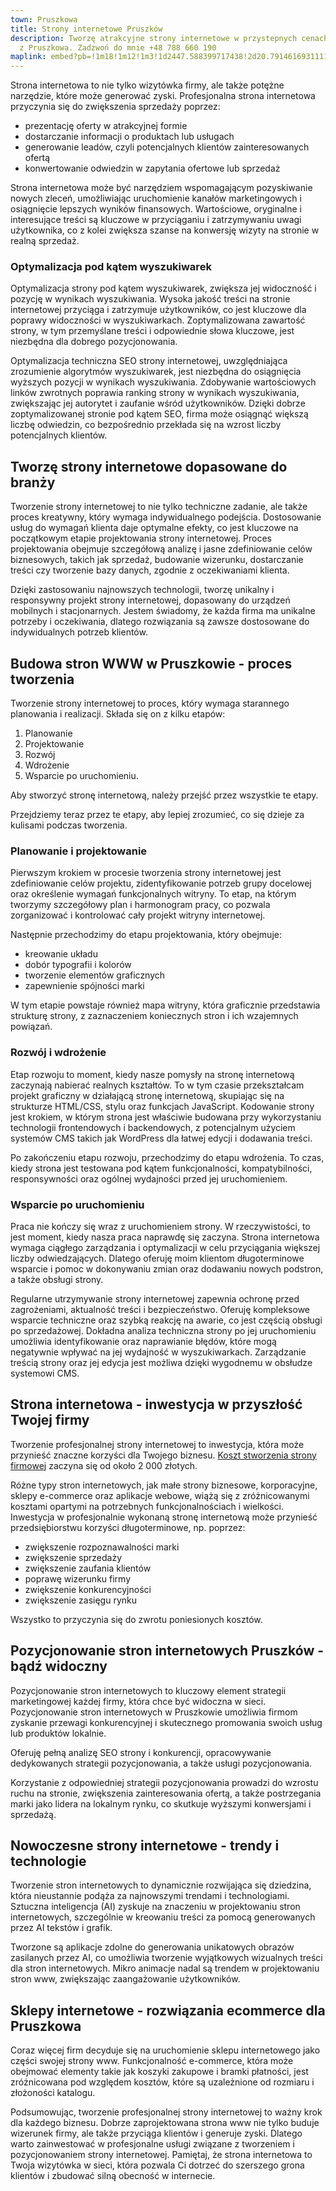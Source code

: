 ```yaml
---
town: Pruszkowa
title: Strony internetowe Pruszków
description: Tworzę atrakcyjne strony internetowe w przystepnych cenach dla firm
  z Pruszkowa. Zadzwoń do mnie +48 788 660 190
maplink: embed?pb=!1m18!1m12!1m3!1d2447.588399717438!2d20.791461693111163!3d52.15999469055233!2m3!1f0!2f0!3f0!3m2!1i1024!2i768!4f13.1!3m3!1m2!1s0x471935680b54ea39%3A0x5ac64198d51fe9a!2sStrony%20internetowe%20Pruszk%C3%B3w%20%7C%20Przemek%20Miros!5e0!3m2!1spl!2spl!4v1682841806313!5m2!1spl!2spl
---
```

Strona internetowa to nie tylko wizytówka firmy, ale także potężne narzędzie, które może generować zyski. Profesjonalna strona internetowa przyczynia się do zwiększenia sprzedaży poprzez:

* prezentację oferty w atrakcyjnej formie
* dostarczanie informacji o produktach lub usługach
* generowanie leadów, czyli potencjalnych klientów zainteresowanych ofertą
* konwertowanie odwiedzin w zapytania ofertowe lub sprzedaż

Strona internetowa może być narzędziem wspomagającym pozyskiwanie nowych zleceń, umożliwiając uruchomienie kanałów marketingowych i osiągnięcie lepszych wyników finansowych. Wartościowe, oryginalne i interesujące treści są kluczowe w przyciąganiu i zatrzymywaniu uwagi użytkownika, co z kolei zwiększa szanse na konwersję wizyty na stronie w realną sprzedaż.

### Optymalizacja pod kątem wyszukiwarek

Optymalizacja strony pod kątem wyszukiwarek, zwiększa jej widoczność i pozycję w wynikach wyszukiwania. Wysoka jakość treści na stronie internetowej przyciąga i zatrzymuje użytkowników, co jest kluczowe dla poprawy widoczności w wyszukiwarkach. Zoptymalizowana zawartość strony, w tym przemyślane treści i odpowiednie słowa kluczowe, jest niezbędna dla dobrego pozycjonowania.

Optymalizacja techniczna SEO strony internetowej, uwzględniająca zrozumienie algorytmów wyszukiwarek, jest niezbędna do osiągnięcia wyższych pozycji w wynikach wyszukiwania. Zdobywanie wartościowych linków zwrotnych poprawia ranking strony w wynikach wyszukiwania, zwiększając jej autorytet i zaufanie wśród użytkowników. Dzięki dobrze zoptymalizowanej stronie pod kątem SEO, firma może osiągnąć większą liczbę odwiedzin, co bezpośrednio przekłada się na wzrost liczby potencjalnych klientów.

## Tworzę strony internetowe dopasowane do branży

Tworzenie strony internetowej to nie tylko techniczne zadanie, ale także proces kreatywny, który wymaga indywidualnego podejścia. Dostosowanie usług do wymagań klienta daje optymalne efekty, co jest kluczowe na początkowym etapie projektowania strony internetowej. Proces projektowania obejmuje szczegółową analizę i jasne zdefiniowanie celów biznesowych, takich jak sprzedaż, budowanie wizerunku, dostarczanie treści czy tworzenie bazy danych, zgodnie z oczekiwaniami klienta.

Dzięki zastosowaniu najnowszych technologii, tworzę unikalny i responsywny projekt strony internetowej, dopasowany do urządzeń mobilnych i stacjonarnych. Jestem świadomy, że każda firma ma unikalne potrzeby i oczekiwania, dlatego rozwiązania są zawsze dostosowane do indywidualnych potrzeb klientów.

## Budowa stron WWW w Pruszkowie - proces tworzenia

Tworzenie strony internetowej to proces, który wymaga starannego planowania i realizacji. Składa się on z kilku etapów:

1. Planowanie
2. Projektowanie
3. Rozwój
4. Wdrożenie
5. Wsparcie po uruchomieniu. 

Aby stworzyć stronę internetową, należy przejść przez wszystkie te etapy.

Przejdziemy teraz przez te etapy, aby lepiej zrozumieć, co się dzieje za kulisami podczas tworzenia.

### Planowanie i projektowanie

Pierwszym krokiem w procesie tworzenia strony internetowej jest zdefiniowanie celów projektu, zidentyfikowanie potrzeb grupy docelowej oraz określenie wymagań funkcjonalnych witryny. To etap, na którym tworzymy szczegółowy plan i harmonogram pracy, co pozwala zorganizować i kontrolować cały projekt witryny internetowej.

Następnie przechodzimy do etapu projektowania, który obejmuje:

* kreowanie układu
* dobór typografii i kolorów
* tworzenie elementów graficznych
* zapewnienie spójności marki

W tym etapie powstaje również mapa witryny, która graficznie przedstawia strukturę strony, z zaznaczeniem koniecznych stron i ich wzajemnych powiązań.

### Rozwój i wdrożenie

Etap rozwoju to moment, kiedy nasze pomysły na stronę internetową zaczynają nabierać realnych kształtów. To w tym czasie przekształcam projekt graficzny w działającą stronę internetową, skupiając się na strukturze HTML/CSS, stylu oraz funkcjach JavaScript. Kodowanie strony jest krokiem, w którym strona jest właściwie budowana przy wykorzystaniu technologii frontendowych i backendowych, z potencjalnym użyciem systemów CMS takich jak WordPress dla łatwej edycji i dodawania treści.

Po zakończeniu etapu rozwoju, przechodzimy do etapu wdrożenia. To czas, kiedy strona jest testowana pod kątem funkcjonalności, kompatybilności, responsywności oraz ogólnej wydajności przed jej uruchomieniem.

### Wsparcie po uruchomieniu

Praca nie kończy się wraz z uruchomieniem strony. W rzeczywistości, to jest moment, kiedy nasza praca naprawdę się zaczyna. Strona internetowa wymaga ciągłego zarządzania i optymalizacji w celu przyciągania większej liczby odwiedzających. Dlatego oferuję moim klientom długoterminowe wsparcie i pomoc w dokonywaniu zmian oraz dodawaniu nowych podstron, a także obsługi strony.

Regularne utrzymywanie strony internetowej zapewnia ochronę przed zagrożeniami, aktualność treści i bezpieczeństwo. Oferuję kompleksowe wsparcie techniczne oraz szybką reakcję na awarie, co jest częścią obsługi po sprzedażowej. Dokładna analiza techniczna strony po jej uruchomieniu umożliwia identyfikowanie oraz naprawianie błędów, które mogą negatywnie wpływać na jej wydajność w wyszukiwarkach. Zarządzanie treścią strony oraz jej edycja jest możliwa dzięki wygodnemu w obsłudze systemowi CMS.

## Strona internetowa - inwestycja w przyszłość Twojej firmy

Tworzenie profesjonalnej strony internetowej to inwestycja, która może przynieść znaczne korzyści dla Twojego biznesu. [Koszt stworzenia strony firmowej](https://przemekmiros.pl/blog/ile-kosztuje-wykonanie-strony-internetowej/) zaczyna się od około 2 000 złotych.

Różne typy stron internetowych, jak małe strony biznesowe, korporacyjne, sklepy e-commerce oraz aplikacje webowe, wiążą się z zróżnicowanymi kosztami opartymi na potrzebnych funkcjonalnościach i wielkości. Inwestycja w profesjonalnie wykonaną stronę internetową może przynieść przedsiębiorstwu korzyści długoterminowe, np. poprzez:

* zwiększenie rozpoznawalności marki
* zwiększenie sprzedaży
* zwiększenie zaufania klientów
* poprawę wizerunku firmy
* zwiększenie konkurencyjności
* zwiększenie zasięgu rynku

Wszystko to przyczynia się do zwrotu poniesionych kosztów.

## Pozycjonowanie stron internetowych Pruszków - bądź widoczny

Pozycjonowanie stron internetowych to kluczowy element strategii marketingowej każdej firmy, która chce być widoczna w sieci. Pozycjonowanie stron internetowych w Pruszkowie umożliwia firmom zyskanie przewagi konkurencyjnej i skutecznego promowania swoich usług lub produktów lokalnie.

Oferuję pełną analizę SEO strony i konkurencji, opracowywanie dedykowanych strategii pozycjonowania, a także usługi pozycjonowania.

Korzystanie z odpowiedniej strategii pozycjonowania prowadzi do wzrostu ruchu na stronie, zwiększenia zainteresowania ofertą, a także postrzegania marki jako lidera na lokalnym rynku, co skutkuje wyższymi konwersjami i sprzedażą.

## Nowoczesne strony internetowe - trendy i technologie

Tworzenie stron internetowych to dynamicznie rozwijająca się dziedzina, która nieustannie podąża za najnowszymi trendami i technologiami. Sztuczna inteligencja (AI) zyskuje na znaczeniu w projektowaniu stron internetowych, szczególnie w kreowaniu treści za pomocą generowanych przez AI tekstów i grafik.

Tworzone są aplikacje zdolne do generowania unikatowych obrazów zasilanych przez AI, co umożliwia tworzenie wyjątkowych wizualnych treści dla stron internetowych. Mikro animacje nadal są trendem w projektowaniu stron www, zwiększając zaangażowanie użytkowników.

## Sklepy internetowe - rozwiązania ecommerce dla Pruszkowa

Coraz więcej firm decyduje się na uruchomienie sklepu internetowego jako części swojej strony www. Funkcjonalność e-commerce, która może obejmować elementy takie jak koszyki zakupowe i bramki płatności, jest zróżnicowana pod względem kosztów, które są uzależnione od rozmiaru i złożoności katalogu.

Podsumowując, tworzenie profesjonalnej strony internetowej to ważny krok dla każdego biznesu. Dobrze zaprojektowana strona www nie tylko buduje wizerunek firmy, ale także przyciąga klientów i generuje zyski. Dlatego warto zainwestować w profesjonalne usługi związane z tworzeniem i pozycjonowaniem strony internetowej. Pamiętaj, że strona internetowa to Twoja wizytówka w sieci, która pozwala Ci dotrzeć do szerszego grona klientów i zbudować silną obecność w internecie.
